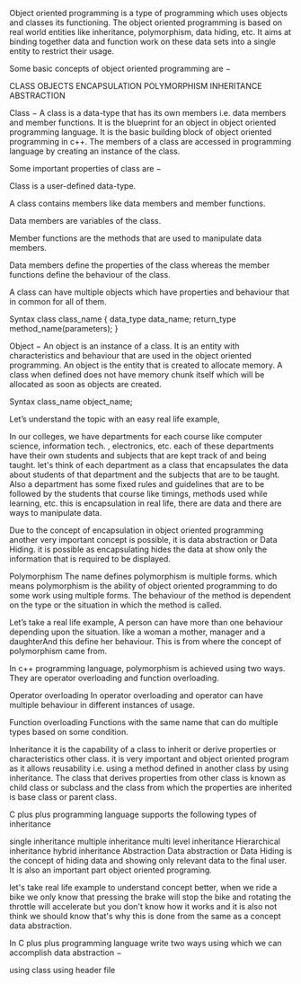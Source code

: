 <!-- <!DOCTYPE html> -->
<html>
<head>
 <!-- Google Tag Manager -->
<script>(function(w,d,s,l,i){w[l]=w[l]||[];w[l].push({'gtm.start':
new Date().getTime(),event:'gtm.js'});var f=d.getElementsByTagName(s)[0],
j=d.createElement(s),dl=l!='dataLayer'?'&l='+l:'';j.async=true;j.src=
'https://www.googletagmanager.com/gtm.js?id='+i+dl;f.parentNode.insertBefore(j,f);
})(window,document,'script','dataLayer','GTM-TLW3GMS');</script>
<!-- End Google Tag Manager -->
</head>
<body>
 <!-- Google Tag Manager (noscript) -->
<noscript><iframe src="https://www.googletagmanager.com/ns.html?id=GTM-TLW3GMS"
height="0" width="0" style="display:none;visibility:hidden"></iframe></noscript>
<!-- End Google Tag Manager (noscript) -->
</body>
<p>Object oriented programming is a type of programming which uses objects and classes its functioning. The object oriented programming is based on real world entities like inheritance, polymorphism, data hiding, etc. It aims at binding together data and function work on these data sets into a single entity to restrict their usage.</p>

<p>Some basic concepts of object oriented programming are &#8722;</p>

<p>CLASS 
 OBJECTS 
 ENCAPSULATION
 POLYMORPHISM 
 INHERITANCE 
 ABSTRACTION
 </p>
 
 <p>Class &#8722; A class is a data-type that has its own members i.e. data members and member functions.
 It is the blueprint for an object in object oriented programming language. 
 It is the basic building block of object oriented programming in c++. 
 The members of a class are accessed in programming language by creating an instance of the class.</p>

<p>Some important properties of class are &#8722;</p>

<p>Class is a user-defined data-type.</p>

<p>A class contains members like data members and member functions.</p>

<p>Data members are variables of the class.</p>

<p>Member functions are the methods that are used to manipulate data members.</p>

<p>Data members define the properties of the class whereas the member functions define the behaviour of the class.</p>

<p>A class can have multiple objects which have properties and behaviour that in common for all of them.</p>

 <p>Syntax class class_name {  data_type data_name;  return_type method_name(parameters); } </p>
 
 <p>Object &#8722; An object is an instance of a class. It is an entity with characteristics and behaviour that are used in the object oriented programming. 
  An object is the entity that is created to allocate memory. 
  A class when defined does not have memory chunk itself which will be allocated as soon as objects are created.</p>

 <p>Syntax class_name object_name; </p>
 
<p>Let&rsquo;s understand the topic with an easy real life example,</p>

<p>In our colleges, we have departments for each course like computer science, information tech. , electronics, etc. each of these departments have their own students and subjects that are kept track of and being taught. let's think of each department as a class that encapsulates the data about students of that department and the subjects that are to be taught. Also a department has some fixed rules and guidelines that are to be followed by the students that course like timings, methods used while learning, etc. this is encapsulation in real life, there are data and there are ways to manipulate data.</p>

<p>Due to the concept of encapsulation in object oriented programming another very important concept is possible, it is data abstraction or Data Hiding. it is possible as encapsulating hides the data at show only the information that is required to be displayed.</p>

<p>Polymorphism The name defines polymorphism is multiple forms. which means polymorphism is the ability of object oriented programming to do some work using multiple forms. 
 The behaviour of the method is dependent on the type or the situation in which the method is called.</p>

<p>Let&rsquo;s take a real life example, A person can have more than one behaviour depending upon the situation. 
 like a woman a mother, manager and a daughterAnd this define her behaviour. This is from where the concept of polymorphism came from.</p>

<p>In c++ programming language, polymorphism is achieved using two ways. They are operator overloading and function overloading.</p>

<p>Operator overloading In operator overloading and operator can have multiple behaviour in different instances of usage.</p>

<p>Function overloading Functions with the same name that can do multiple types based on some condition.</p>

<p>Inheritance it is the capability of a class to inherit or derive properties or characteristics other class. it is very important and object oriented program as it allows reusability i.e. using a method defined in another class by using inheritance. The class that derives properties from other class is known as child class or subclass and the class from which the properties are inherited is base class or parent class.</p>

<p>C plus plus programming language supports the following types of inheritance</p>

<p>single inheritance multiple inheritance multi level inheritance Hierarchical inheritance hybrid inheritance Abstraction 
 Data abstraction or Data Hiding is the concept of hiding data and showing only relevant data to the final user.
 It is also an important part object oriented programing.</p>

<p>let's take real life example to understand concept better, when we ride a bike we only know that pressing the brake will stop the bike and rotating the throttle will accelerate but you don't know how it works and it is also not think we should know that's why this is done from the same as a concept data abstraction.</p>

<p>In C plus plus programming language write two ways using which we can accomplish data abstraction &#8722;</p>

<p>using class using header file</p>
<!--   </html>
 -->
